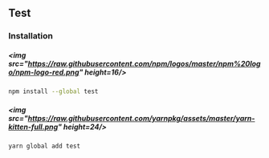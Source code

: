 ## Test




### Installation

##### &lt;img src&#x3D;&quot;https://raw.githubusercontent.com/npm/logos/master/npm%20logo/npm-logo-red.png&quot; height&#x3D;16/&gt;

```bash
npm install --global test
```

##### &lt;img src&#x3D;&quot;https://raw.githubusercontent.com/yarnpkg/assets/master/yarn-kitten-full.png&quot; height&#x3D;24/&gt;

```bash
yarn global add test
```

